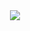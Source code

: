 <div align="center">

<!-- dynamic typing effect 动态打字效果 -->
  <div>
    <a href="https://blog.sunguoqi.com/">
      <img src="https://readme-typing-svg.demolab.com?font=Fira+Code&pause=1000&width=435&lines=console.log(%22Hello%2C%20World%22);小詹同学祝您今天愉快!&center=true&size=27" />
    </a>
  </div>

<div>
